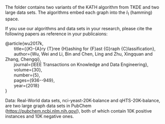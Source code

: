 The folder contains two variants of the KATH algorithm from TKDE and two large data sets.
The algorithms embed each graph into the $l_1$ (hamming) space. 

If you use our algorithms and data sets in your research, please cite the following papers as reference in your publicaions:

@article{wu2017k,  
&emsp;&emsp;title={{$K$}-{A}ry {T}ree {H}ashing for {F}ast {G}raph {C}lassification},  
&emsp;&emsp;author={Wu, Wei and Li, Bin and Chen, Ling and Zhu, Xingquan and Zhang, Chengqi},  
&emsp;&emsp;journal={IEEE Transactions on Knowledge and Data Engineering},  
&emsp;&emsp;volume={30},  
&emsp;&emsp;number={5},  
&emsp;&emsp;pages={936--949},  
&emsp;&emsp;year={2018}  
}

Data:
Real-World data sets, nci-yeast-20K-balance and qHTS-20K-balance, are two large graph data sets in PubChem (https://pubchem.ncbi.nlm.nih.gov/), both of which contain 10K positive instances and 10K negative ones.
